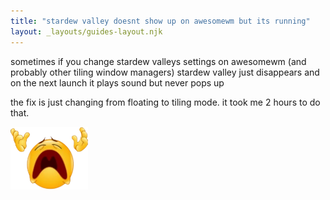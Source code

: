 ```yaml
---
title: "stardew valley doesnt show up on awesomewm but its running"
layout: _layouts/guides-layout.njk
---
```


sometimes if you change stardew valleys settings on awesomewm (and probably other tiling window managers) stardew valley just disappears and on the next launch it plays sound but never pops up

the fix is just changing from floating to tiling mode. it took me 2 hours to do that.

![despair](https://raw.githubusercontent.com/Moosyu/Moosyu/main/images/despair_transparent.png)